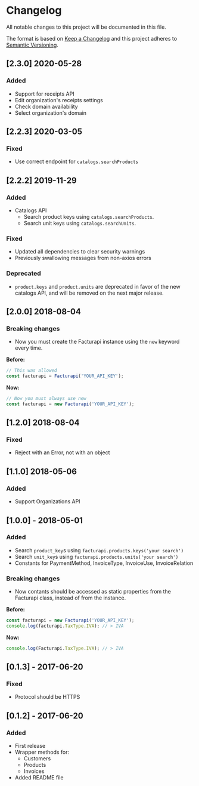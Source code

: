 # Changelog

All notable changes to this project will be documented in this file.

The format is based on [Keep a Changelog](http://keepachangelog.com/en/1.0.0/)
and this project adheres to [Semantic Versioning](http://semver.org/spec/v2.0.0.html).

## [2.3.0] 2020-05-28

### Added

- Support for receipts API
- Edit organization's receipts settings
- Check domain availability
- Select organization's domain

## [2.2.3] 2020-03-05

### Fixed

- Use correct endpoint for `catalogs.searchProducts`

## [2.2.2] 2019-11-29

### Added

- Catalogs API
  - Search product keys using `catalogs.searchProducts`.
  - Search unit keys using `catalogs.searchUnits`.

### Fixed

- Updated all dependencies to clear security warnings
- Previously swallowing messages from non-axios errors

### Deprecated

- `product.keys` and `product.units` are deprecated in favor of the new catalogs API, and will be removed on the next major release.

## [2.0.0] 2018-08-04

### Breaking changes

- Now you must create the Facturapi instance using the `new` keyword every time.

**Before:**

```javascript
// This was allowed
const facturapi = Facturapi('YOUR_API_KEY');
```

**Now:**

```javascript
// Now you must always use new
const facturapi = new Facturapi('YOUR_API_KEY');
```

## [1.2.0] 2018-08-04

### Fixed

- Reject with an Error, not with an object

## [1.1.0] 2018-05-06

### Added

- Support Organizations API

## [1.0.0] - 2018-05-01

### Added

- Search `product_key`s using `facturapi.products.keys('your search')`
- Search `unit_key`s using `facturapi.products.units('your search')`
- Constants for PaymentMethod, InvoiceType, InvoiceUse, InvoiceRelation

### Breaking changes

- Now contants should be accessed as static properties from the Facturapi class, instead of from the instance.

**Before:**

```javascript
const facturapi = new Facturapi('YOUR_API_KEY');
console.log(facturapi.TaxType.IVA); // > IVA
```

**Now:**

```javascript
console.log(Facturapi.TaxType.IVA); // > IVA
```

## [0.1.3] - 2017-06-20

### Fixed

- Protocol should be HTTPS

## [0.1.2] - 2017-06-20

### Added

- First release
- Wrapper methods for:
  - Customers
  - Products
  - Invoices
- Added README file

